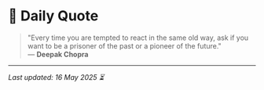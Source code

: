 # 📜 Daily Quote

> "Every time you are tempted to react in the same old way, ask if you want to be a prisoner of the past or a pioneer of the future."  
> — **Deepak Chopra**

---

_Last updated: 16 May 2025 ⏳_
